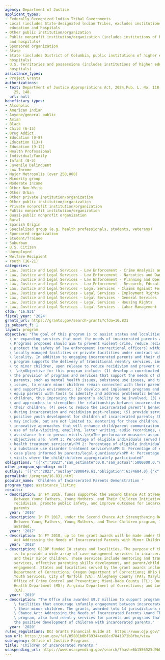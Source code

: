 ```yaml
---
agency: Department of Justice
applicant_types:
- Federally Recognized lndian Tribal Governments
- Local (includes State-designated lndian Tribes, excludes institutions of higher
  education and hospitals
- Other public institution/organization
- Public nonprofit institution/organization (includes institutions of higher education
  and hospitals)
- Sponsored organization
- State
- State (includes District of Columbia, public institutions of higher education and
  hospitals)
- U.S. Territories and possessions (includes institutions of higher education and
  hospitals)
assistance_types:
- Project Grants
authorizations:
- text: Department of Justice Appropriations Act, 2024,Pub. L. No. 118-42, 138 Stat.
    25, 148.
  url: null
beneficiary_types:
- Alcoholic
- American Indian
- Anyone/general public
- Asian
- Black
- Child (6-15)
- Drug Addict
- Education (0-8)
- Education (13+)
- Education (9-12)
- Health Professional
- Individual/Family
- Infant (0-5)
- Juvenile Delinquent
- Low Income
- Major Metropolis (over 250,000)
- Minority group
- Moderate Income
- Other Non-White
- Other Urban
- Other private institution/organization
- Other public institution/organization
- Private nonprofit institution/organization
- Public nonprofit institution/organization
- Quasi-public nonprofit organization
- Rural
- Spanish Origin
- Specialized group (e.g. health professionals, students, veterans)
- Sponsored organization
- Student/Trainee
- Suburban
- U.S. Citizen
- Unemployed
- Welfare Recipient
- Youth (16-21)
categories:
- Law, Justice and Legal Services - Law Enforcement - Crime Analysis and Data
- Law, Justice and Legal Services - Law Enforcement - Narcotics and Dangerous Drugs
- Law, Justice and Legal Services - Law Enforcement - Planning and Operations
- Law, Justice and Legal Services - Law Enforcement - Research, Education, Training
- Law, Justice and Legal Services - Legal Services - Claims Against Foreign Government
- Law, Justice and Legal Services - Legal Services - Employment Rights
- Law, Justice and Legal Services - Legal Services - General Services
- Law, Justice and Legal Services - Legal Services - Housing Rights
- Law, Justice and Legal Services - Legal Services - Labor Management
cfda: '16.831'
fiscal_year: '2024'
grants_url: https://grants.gov/search-grants?cfda=16.831
is_subpart_f: 1
layout: program
objective: "The goal of this program is to assist states and localities in developing\
  \ or expanding services that meet the needs of incarcerated parents and their children.\
  \ Programs proposed should aim to prevent violent crime, reduce recidivism, and\
  \ protect the safety of law enforcement (correctional officers) within state and\
  \ locally managed facilities or private facilities under contract with a state or\
  \ locality. In addition to engaging incarcerated parents and their children, this\
  \ program supports the delivery of transitional reentry services, including services\
  \ to minor children, upon release to reduce recidivism and prevent violent crime.\
  \  \n\nObjective for this program include: (1) develop a coordinated system for\
  \ the provision of programs and services that support the needs of children of incarcerated\
  \ parents, such as mental health issues, substance use issues, and trauma-related\
  \ issues, to ensure minor children remain connected with their parents in a structured\
  \ and supportive environment; (2) develop and implement programs and resources that\
  \ equip parents with tools to identify and address problematic behaviors in their\
  \ children, thus improving the parent’s ability to be involved; (3) develop strategies\
  \ and approaches to strengthen the relationships between incarcerated parents and\
  \ their children; (4) seek to reduce the incarcerated parent’s behavioral infractions\
  \ during incarceration and recidivism post-release; (5) provide services that foster\
  \ positive youth development for children of incarcerated parents; these services\
  \ may include, but are not limited to, mentoring for these children; and (6) develop\
  \ innovative approaches that will enhance child/parent communication, such as the\
  \ use of tele-visiting, emailing, letter writing, audio recordings, and transportation\
  \ assistance for in-person visits.\n\nThe performance measures associated with these\
  \ objectives are: \nPM 1: Percentage of eligible individuals served by a mental\
  \ health treatment service\n\nPM 2: Percentage of eligible individuals served by\
  \ a substance use disorder treatment service\n\nPM 3: Percentage of eligible individual’s\
  \ case plans informed by parents/legal guardians\n\nPM 4: Percentage of parental\
  \ visits where the child/children appropriately participated"
obligations: '[{"x":"2023","sam_estimate":0.0,"sam_actual":5000000.0,"usa_spending_actual":4413989.61},{"x":"2024","sam_estimate":0.0,"sam_actual":4502689.0,"usa_spending_actual":5934271.69},{"x":"2025","sam_estimate":0.0,"sam_actual":0.0,"usa_spending_actual":0.0}]'
other_program_spending: null
outlays: '[{"x":"2023","outlay":800049.61,"obligation":6374684.0},{"x":"2024","outlay":485901.69,"obligation":4055886.0},{"x":"2025","outlay":0.0,"obligation":0.0}]'
permalink: /program/16.831.html
popular_name: 'Children of Incarcerated Parents Demonstration '
program_type: assistance_listing
results:
- description: In FY 2016, funds supported the Second Chance Act Strengthening Relationships
    Between Young Fathers, Young Mothers, and Their Children Initiative to reduce
    recidivism, promote public safety, and improve outcomes for incarcerated young
    parents
  year: '2016'
- description: In FY 2017, under the Second Chance Act Strengthening Relationships
    Between Young Fathers, Young Mothers, and Their Children program, 13 grants were
    awarded.
  year: '2017'
- description: In FY 2018, up to ten grant awards will be made under the Second Chance
    Act Addressing the Needs of Incarcerated Parents with Minor Children program.
  year: '2018'
- description: OJJDP funded 10 states and localities. The purpose of these awards
    is to provide a wide array of case-management services to incarcerated parents
    and their minor children. These services include mentoring and transitional reentry
    services, effective parenting skills development, and parent/child relationship
    engagement. States and localities served by the grant awards include New Jersey
    Department of Corrections; Oregon Department of Corrections; Ohio Department of
    Youth Services; City of Norfolk (VA); Allegheny County (PA); Maryland Governor’s
    Office of Crime Control and Prevention; Miami-Dade County (FL); Dorchester County
    Health Department (MD); Virginia Department of Corrections; and Los Angeles County
    (CA).
  year: '2019'
- description: "The Offce also awarded $9.7 million to support programs within correctional\
    \ facilities that encourage \nfamily engagement between incarcerated parents and\
    \ their minor children. The grants, awarded \nto 14 jurisdictions under the Second\
    \ Chance Act: Addressing the Needs of Incarcerated Parents \nand Their Minor Children\
    \ program, also fund reentry services for parents and programs that support \n\
    the positive development of children with incarcerated parents."
  year: '2020'
rules_regulations: DOJ Grants Financial Guide at  https://www.ojp.gov/funding/financialguidedoj/overview
sam_url: https://sam.gov/fal/05801b0bf89344ce88cd7841971b8fbe/view
sub-agency: Office of Justice Programs
title: 'Children of Incarcerated Parents '
usaspending_url: https://www.usaspending.gov/search/?hash=6b1556525d9bbec6c7914de10878a22d
---
```

